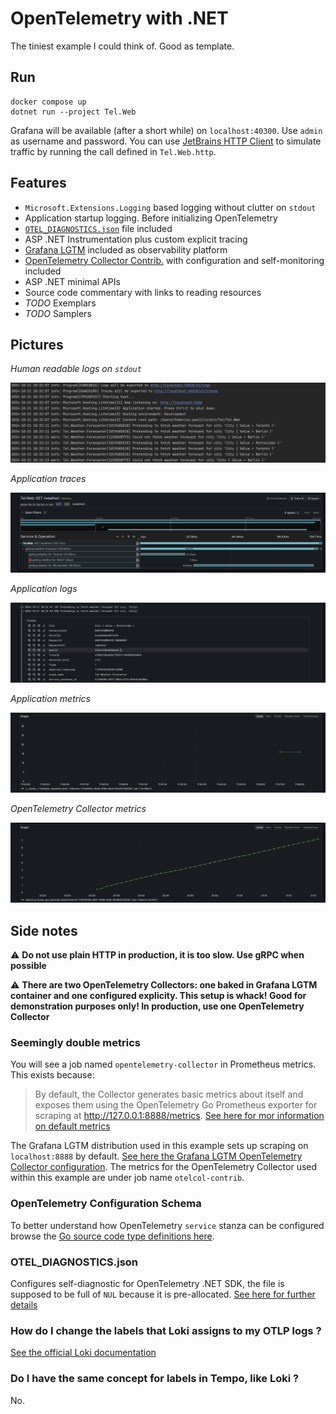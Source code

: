 # OpenTelemetry with .NET

The tiniest example I could think of. Good as template.

## Run

```shell
docker compose up
dotnet run --project Tel.Web
```

Grafana will be available (after a short while) on `localhost:40300`. Use `admin` as username and password. You can use [JetBrains HTTP Client](https://www.jetbrains.com/help/idea/http-client-in-product-code-editor.html) to simulate traffic by running the call defined in `Tel.Web.http`.

## Features

- `Microsoft.Extensions.Logging` based logging without clutter on `stdout`
- Application startup logging. Before initializing OpenTelemetry
- [`OTEL_DIAGNOSTICS.json`](https://github.com/open-telemetry/opentelemetry-dotnet/blob/main/src/OpenTelemetry/README.md#self-diagnostics) file included
- ASP .NET Instrumentation plus custom explicit tracing
- [Grafana LGTM](https://github.com/grafana/docker-otel-lgtm) included as observability platform
- [OpenTelemetry Collector Contrib.](https://github.com/open-telemetry/opentelemetry-collector-contrib) with configuration and self-monitoring included
- ASP .NET minimal APIs
- Source code commentary with links to reading resources
- _TODO_ Exemplars
- _TODO_ Samplers

## Pictures

_Human readable logs on `stdout`_

![Human Readable Logs on stdout](imgs/logs.png)

_Application traces_

![Application traces](imgs/tempo.png)

_Application logs_

![Application logs](imgs/loki.png)

_Application metrics_

![Application metrics](imgs/prom.png)

_OpenTelemetry Collector metrics_

![Application metrics](imgs/otelcol.png)

## Side notes

⚠️ **Do not use plain HTTP in production, it is too slow. Use gRPC when possible**

⚠️ **There are two OpenTelemetry Collectors: one baked in Grafana LGTM container and one configured explicity. This setup is whack! Good for demonstration purposes only! In production, use one OpenTelemetry Collector**

### Seemingly double metrics

You will see a job named `opentelemetry-collector` in Prometheus metrics. This exists because:
> By default, the Collector generates basic metrics about itself and exposes them using the OpenTelemetry Go Prometheus exporter for scraping at http://127.0.0.1:8888/metrics. [See here for mor information on default metrics](https://opentelemetry.io/docs/collector/internal-telemetry/#configure-internal-metrics)

The Grafana LGTM distribution used in this example sets up scraping on `localhost:8888` by default. [See here the Grafana LGTM OpenTelemetry Collector configuration](https://github.com/grafana/docker-otel-lgtm/blob/b2bc9f79fab0b3eb6b9fa18ac817d8f1983c058d/docker/otelcol-config.yaml#L13). The metrics for the OpenTelemetry Collector used within this example are under job name `otelcol-contrib`.

### OpenTelemetry Configuration Schema

To better understand how OpenTelemetry `service` stanza can be configured browse the [Go source code type definitions here](https://pkg.go.dev/go.opentelemetry.io/collector/service#Config).

### OTEL_DIAGNOSTICS.json

Configures self-diagnostic for OpenTelemetry .NET SDK, the file is supposed to be full of `NUL` because it is pre-allocated. [See here for further details](https://github.com/open-telemetry/opentelemetry-dotnet/blob/main/src/OpenTelemetry/README.md#self-diagnostics)

### How do I change the labels that Loki assigns to my OTLP logs ?

[See the official Loki documentation](https://grafana.com/docs/loki/latest/send-data/otel/#changing-the-default-mapping-of-otlp-to-loki-format)

### Do I have the same concept for labels in Tempo, like Loki ?

No.
